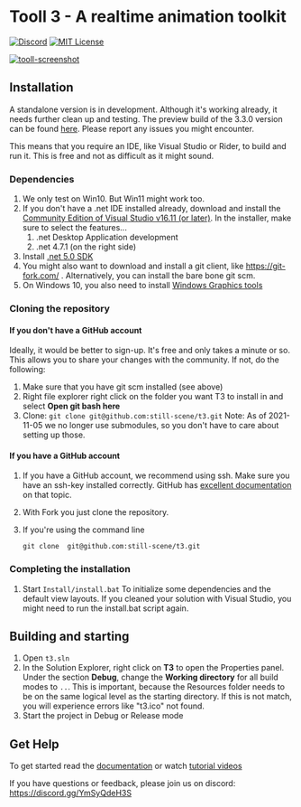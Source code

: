 # Tooll 3 - A realtime animation toolkit

[![Discord](https://img.shields.io/discord/823853172619083816.svg?style=for-the-badge)](https://discord.gg/YmSyQdeH3S)
[![MIT License](https://img.shields.io/badge/license-MIT-blue.svg?style=for-the-badge)](https://github.com/alelievr/Mixture/blob/master/LICENSE)

[![tooll-screenshot](https://user-images.githubusercontent.com/1732545/173256422-a4ef9894-d954-4bc3-8c24-000bfbe1c3ad.png)](https://www.youtube.com/watch?v=PrxhwOC9hLw "Tooll3 - A quick overview")


## Installation
A standalone version is in development. Although it's working already, it needs further clean up and testing.
The preview build of the 3.3.0 version can be found [here](https://github.com/still-scene/t3/releases/tag/v3.3.0). Please report any issues you might encounter.

This means that you require an IDE, like Visual Studio or Rider, to build and run it. This is free and not as difficult as it might sound.

### Dependencies

1. We only test on Win10. But Win11 might work too.
2. If you don't have a .net IDE installed already, download and install the [Community Edition of Visual Studio  v16.11 (or later)](https://visualstudio.microsoft.com/downloads/).
   In the installer, make sure to select the features...
   1. .net Desktop Application development
   2. .net 4.7.1  (on the right side)
4. Install [.net 5.0 SDK](https://dotnet.microsoft.com/en-us/download/dotnet/thank-you/sdk-5.0.404-windows-x64-installer)
3. You might also want to download and install a git client, like https://git-fork.com/ . Alternatively, you can install the bare bone git scm.
4. On Windows 10, you also need to install [Windows Graphics tools](https://docs.microsoft.com/en-us/windows/uwp/gaming/use-the-directx-runtime-and-visual-studio-graphics-diagnostic-features)

### Cloning the repository

#### If you don't have a GitHub account 
Ideally, it would be better to sign-up. It's free and only takes a minute or so. This allows you to share your changes with the community. If not, do the following:

1. Make sure that you have git scm installed (see above)
2. Right file explorer right click on the folder you want T3 to install in and select **Open git bash here**
3. Clone:
```git clone git@github.com:still-scene/t3.git```
Note: As of 2021-11-05 we no longer use submodules, so you don't have to care about setting up those.


#### If you have a GitHub account

   1. If you have a GitHub account, we recommend using ssh. Make sure you have an ssh-key installed correctly. GitHub has [excellent documentation](https://docs.github.com/en/github/authenticating-to-github/connecting-to-github-with-ssh/adding-a-new-ssh-key-to-your-github-account) on that topic.
      
   2. With Fork you just clone the repository.
   
   3. If you're using the command line

      ```git clone 
      git clone  git@github.com:still-scene/t3.git
      ```

### Completing the installation

   1. Start `Install/install.bat` To initialize some dependencies and the default view layouts. If you cleaned your solution with Visual Studio, you might need to run the install.bat script again.

## Building and starting

   1. Open `t3.sln`
   2. In the Solution Explorer, right click on **T3** to open the Properties panel. Under the section **Debug**, change the **Working  directory** for all build modes to `..`. This is important, because the Resources folder needs to be on the same logical level as the starting directory. If this is not match, you will experience errors like "t3.ico" not found.
   3. Start the project in Debug or Release mode

## Get Help
To get started read the [documentation](https://github.com/still-scene/t3/wiki/user-interface) or watch [tutorial videos](https://www.youtube.com/watch?v=eH2E02U6P5Q&list=PLj-rnPROvbn3LigXGRSDvmLtgTwmNHcQs&index=4)

If you have questions or feedback, please join us on discord: https://discord.gg/YmSyQdeH3S 





